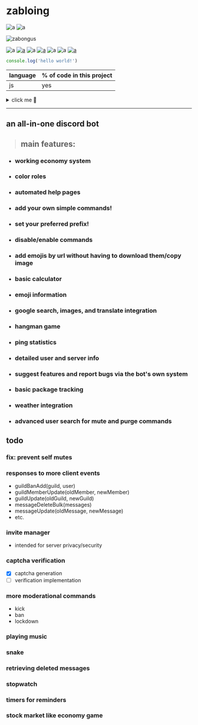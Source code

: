 # zabloing

![a](https://img.shields.io/badge/version-0.5-009900.svg)
![a](https://img.shields.io/badge/since-december%2015th%202020-009900.svg)

![zabongus](https://cdn.discordapp.com/attachments/443467585980203018/723479044317904956/cbo1rI6p_400x400.png)

![a](https://img.shields.io/badge/school%20grades-failing-cc0000.svg)
[![a](https://img.shields.io/badge/code-broken-ff7b00.svg)](https://github.com/culinaryAmphibian/zabloing/issues)
![a](https://img.shields.io/badge/lemon-sour-ffe500.svg)
[![a](https://img.shields.io/badge/crab-cowboy-009900.svg)](https://cdn.discordapp.com/attachments/443467585980203018/723479044317904956/cbo1rI6p_400x400.png)
![a](https://img.shields.io/badge/gaming-extremely-blue.svg)
![a](https://img.shields.io/badge/now%20what-i'm%20not%20sure-811ad8.svg)
[![a](https://img.shields.io/badge/hotel-trivago-2b2299.svg)](https://www.trivago.com/)

```javascript
console.log('hello world!')
```

language | % of code in this project
-------- | -------------
js | yes

<details><summary>click me 👃</summary>peekaboo</details>

***

## an all-in-one discord bot

>## main features:
* ### working economy system
* ### color roles
* ### automated help pages
* ### add your own simple commands!
* ### set your preferred prefix!
* ### disable/enable commands
* ### add emojis by url without having to download them/copy image
* ### basic calculator
* ### emoji information
* ### google search, images, and translate integration
* ### hangman game
* ### ping statistics
* ### detailed user and server info
* ### suggest features and report bugs via the bot's own system
* ### basic package tracking
* ### weather integration
* ### advanced user search for mute and purge commands

## todo
###  fix: prevent self mutes
### responses to more client events

* guildBanAdd(guild, user)
* guildMemberUpdate(oldMember, newMember)
* guildUpdate(oldGuild, newGuild)
* messageDeleteBulk(messages)
* messageUpdate(oldMessage, newMessage)
* etc.
### invite manager
* intended for server privacy/security
### captcha verification
- [x] captcha generation
- [ ] verification implementation
### more moderational commands
* kick
* ban
* lockdown
### playing music
### snake
### retrieving deleted messages
### stopwatch
### timers for reminders
### stock market like economy game